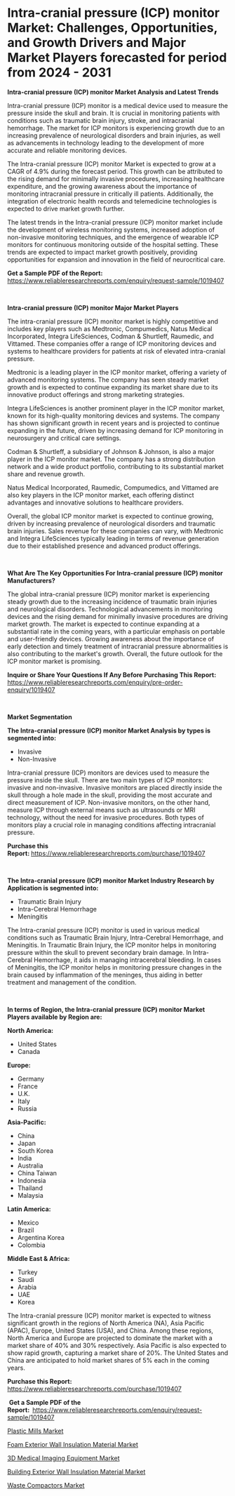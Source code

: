 <p><h1>Intra-cranial pressure (ICP) monitor Market: Challenges, Opportunities, and Growth Drivers and Major Market Players forecasted for period from 2024 - 2031</h1></p><p><strong>Intra-cranial pressure (ICP) monitor Market Analysis and Latest Trends</strong></p>
<p><p>Intra-cranial pressure (ICP) monitor is a medical device used to measure the pressure inside the skull and brain. It is crucial in monitoring patients with conditions such as traumatic brain injury, stroke, and intracranial hemorrhage. The market for ICP monitors is experiencing growth due to an increasing prevalence of neurological disorders and brain injuries, as well as advancements in technology leading to the development of more accurate and reliable monitoring devices.</p><p>The Intra-cranial pressure (ICP) monitor Market is expected to grow at a CAGR of 4.9% during the forecast period. This growth can be attributed to the rising demand for minimally invasive procedures, increasing healthcare expenditure, and the growing awareness about the importance of monitoring intracranial pressure in critically ill patients. Additionally, the integration of electronic health records and telemedicine technologies is expected to drive market growth further.</p><p>The latest trends in the Intra-cranial pressure (ICP) monitor market include the development of wireless monitoring systems, increased adoption of non-invasive monitoring techniques, and the emergence of wearable ICP monitors for continuous monitoring outside of the hospital setting. These trends are expected to impact market growth positively, providing opportunities for expansion and innovation in the field of neurocritical care.</p></p>
<p><strong>Get a Sample PDF of the Report:&nbsp;</strong> <a href="https://www.reliableresearchreports.com/enquiry/request-sample/1019407">https://www.reliableresearchreports.com/enquiry/request-sample/1019407</a></p>
<p>&nbsp;</p>
<p><strong>Intra-cranial pressure (ICP) monitor Major Market Players</strong></p>
<p><p>The intra-cranial pressure (ICP) monitor market is highly competitive and includes key players such as Medtronic, Compumedics, Natus Medical Incorporated, Integra LifeSciences, Codman & Shurtleff, Raumedic, and Vittamed. These companies offer a range of ICP monitoring devices and systems to healthcare providers for patients at risk of elevated intra-cranial pressure.</p><p>Medtronic is a leading player in the ICP monitor market, offering a variety of advanced monitoring systems. The company has seen steady market growth and is expected to continue expanding its market share due to its innovative product offerings and strong marketing strategies.</p><p>Integra LifeSciences is another prominent player in the ICP monitor market, known for its high-quality monitoring devices and systems. The company has shown significant growth in recent years and is projected to continue expanding in the future, driven by increasing demand for ICP monitoring in neurosurgery and critical care settings.</p><p>Codman & Shurtleff, a subsidiary of Johnson & Johnson, is also a major player in the ICP monitor market. The company has a strong distribution network and a wide product portfolio, contributing to its substantial market share and revenue growth.</p><p>Natus Medical Incorporated, Raumedic, Compumedics, and Vittamed are also key players in the ICP monitor market, each offering distinct advantages and innovative solutions to healthcare providers.</p><p>Overall, the global ICP monitor market is expected to continue growing, driven by increasing prevalence of neurological disorders and traumatic brain injuries. Sales revenue for these companies can vary, with Medtronic and Integra LifeSciences typically leading in terms of revenue generation due to their established presence and advanced product offerings.</p></p>
<p>&nbsp;</p>
<p><strong>What Are The Key Opportunities For Intra-cranial pressure (ICP) monitor Manufacturers?</strong></p>
<p><p>The global intra-cranial pressure (ICP) monitor market is experiencing steady growth due to the increasing incidence of traumatic brain injuries and neurological disorders. Technological advancements in monitoring devices and the rising demand for minimally invasive procedures are driving market growth. The market is expected to continue expanding at a substantial rate in the coming years, with a particular emphasis on portable and user-friendly devices. Growing awareness about the importance of early detection and timely treatment of intracranial pressure abnormalities is also contributing to the market's growth. Overall, the future outlook for the ICP monitor market is promising.</p></p>
<p><strong>Inquire or Share Your Questions If Any Before Purchasing This Report:</strong> <a href="https://www.reliableresearchreports.com/enquiry/pre-order-enquiry/1019407">https://www.reliableresearchreports.com/enquiry/pre-order-enquiry/1019407</a></p>
<p>&nbsp;</p>
<p><strong>Market Segmentation</strong></p>
<p><strong>The Intra-cranial pressure (ICP) monitor Market Analysis by types is segmented into:</strong></p>
<p><ul><li>Invasive</li><li>Non-Invasive</li></ul></p>
<p><p>Intra-cranial pressure (ICP) monitors are devices used to measure the pressure inside the skull. There are two main types of ICP monitors: invasive and non-invasive. Invasive monitors are placed directly inside the skull through a hole made in the skull, providing the most accurate and direct measurement of ICP. Non-invasive monitors, on the other hand, measure ICP through external means such as ultrasounds or MRI technology, without the need for invasive procedures. Both types of monitors play a crucial role in managing conditions affecting intracranial pressure.</p></p>
<p><strong>Purchase this Report:&nbsp;</strong><a href="https://www.reliableresearchreports.com/purchase/1019407">https://www.reliableresearchreports.com/purchase/1019407</a></p>
<p>&nbsp;</p>
<p><strong>The Intra-cranial pressure (ICP) monitor Market Industry Research by Application is segmented into:</strong></p>
<p><ul><li>Traumatic Brain Injury</li><li>Intra-Cerebral Hemorrhage</li><li>Meningitis</li></ul></p>
<p><p>The Intra-cranial pressure (ICP) monitor is used in various medical conditions such as Traumatic Brain Injury, Intra-Cerebral Hemorrhage, and Meningitis. In Traumatic Brain Injury, the ICP monitor helps in monitoring pressure within the skull to prevent secondary brain damage. In Intra-Cerebral Hemorrhage, it aids in managing intracerebral bleeding. In cases of Meningitis, the ICP monitor helps in monitoring pressure changes in the brain caused by inflammation of the meninges, thus aiding in better treatment and management of the condition.</p></p>
<p>&nbsp;</p>
<p><strong>In terms of Region, the Intra-cranial pressure (ICP) monitor Market Players available by Region are:</strong></p>
<p>
    <p> <strong> North America: </strong>
        <ul>
            <li>United States</li>
            <li>Canada</li>
        </ul>
        </p> 
    <p> <strong> Europe: </strong>
        <ul>
            <li>Germany</li>
            <li>France</li>
            <li>U.K.</li>
            <li>Italy</li>
            <li>Russia</li>
        </ul>
        </p> 
    <p> <strong> Asia-Pacific: </strong>
        <ul>
            <li>China</li>
            <li>Japan</li>
            <li>South Korea</li>
            <li>India</li>
            <li>Australia</li>
            <li>China Taiwan</li>
            <li>Indonesia</li>
            <li>Thailand</li>
            <li>Malaysia</li>
        </ul>
        </p> 
    <p> <strong> Latin America: </strong>
        <ul>
            <li>Mexico</li>
            <li>Brazil</li>
            <li>Argentina Korea</li>
            <li>Colombia</li>
        </ul>
        </p> 
    <p> <strong> Middle East & Africa: </strong>
        <ul>
            <li>Turkey</li>
            <li>Saudi</li>
            <li>Arabia</li>
            <li>UAE</li>
            <li>Korea</li>
        </ul>
    </p>
    </p>
<p><p>The Intra-cranial pressure (ICP) monitor market is expected to witness significant growth in the regions of North America (NA), Asia Pacific (APAC), Europe, United States (USA), and China. Among these regions, North America and Europe are projected to dominate the market with a market share of 40% and 30% respectively. Asia Pacific is also expected to show rapid growth, capturing a market share of 20%. The United States and China are anticipated to hold market shares of 5% each in the coming years.</p></p>
<p><strong>Purchase this Report: </strong><a href="https://www.reliableresearchreports.com/purchase/1019407">https://www.reliableresearchreports.com/purchase/1019407</a></p>
<p>&nbsp;<strong>Get a Sample PDF of the Report:&nbsp;&nbsp;</strong><a href="https://www.reliableresearchreports.com/enquiry/request-sample/1019407">https://www.reliableresearchreports.com/enquiry/request-sample/1019407</a></p>
<p><strong></strong></p>
<p><p><a href="https://medium.com/@chiragreportprime/plastic-mills-market-share-evolution-and-market-growth-trends-2024-2031-b12ea02a524d">Plastic Mills Market</a></p><p><a href="https://issuu.com/reportprime-2/docs/foam-exterior-wall-insulation-material-market-size">Foam Exterior Wall Insulation Material Market</a></p><p><a href="https://github.com/bmorecock/Market-Research-Report-List-1/blob/main/3d-medical-imaging-equipment-market.md">3D Medical Imaging Equipment Market</a></p><p><a href="https://issuu.com/reportprime-2/docs/building-exterior-wall-insulation-material-market-">Building Exterior Wall Insulation Material Market</a></p><p><a href="https://medium.com/@chiragreportprime/waste-compactors-market-trends-and-market-analysis-forecasted-for-period-2024-2031-562337a45720">Waste Compactors Market</a></p></p>